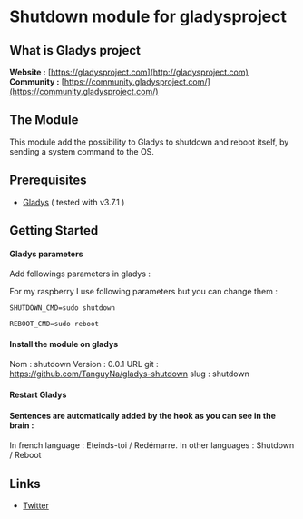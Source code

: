 Shutdown module for gladysproject
=======================


What is Gladys project
-------------

**Website :** [https://gladysproject.com](http://gladysproject.com) <br>
**Community :** [https://community.gladysproject.com/](https://community.gladysproject.com/)


The Module
-------------

This module add the possibility to Gladys to shutdown and reboot itself, by sending a system command to the OS.

Prerequisites
-------------

- [Gladys](http://gladysproject.com) ( tested with v3.7.1 )

 
Getting Started
---------------
#### Gladys parameters

Add followings parameters in gladys :

For my raspberry I use following parameters but you can change them :
```
SHUTDOWN_CMD=sudo shutdown
```

```
REBOOT_CMD=sudo reboot
```


#### Install the module on gladys

Nom : shutdown 
Version : 0.0.1 
URL git : https://github.com/TanguyNa/gladys-shutdown
slug : shutdown


#### Restart Gladys

#### Sentences are automatically added by the hook as you can see in the brain :
In french language : Eteinds-toi / Redémarre.
In other languages : Shutdown / Reboot

####

Links
-------------

- [Twitter](https://twitter.com/TanguyNa)
